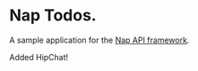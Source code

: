 # Nap Todos. 

A sample application for the [Nap API framework](https://github.com/virtusize/nap).

Added HipChat!
